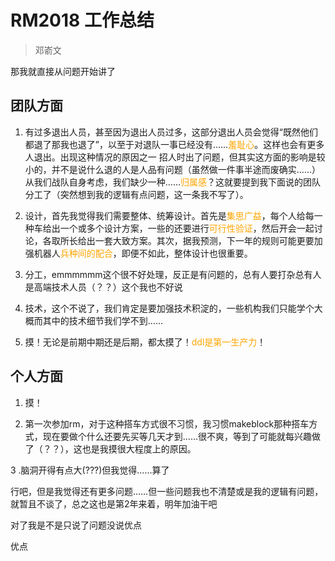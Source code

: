 # RM2018 工作总结
> 邓嵛文

那我就直接从问题开始讲了

## 团队方面

1. 有过多退出人员，甚至因为退出人员过多，这部分退出人员会觉得“既然他们都退了那我也退了”，以至于对退队一事已经没有……<text style="color:orange">羞耻心</text>。这样也会有更多人退出。出现这种情况的原因之一 招人时出了问题，但其实这方面的影响是较小的，并不是说什么退的人是人品有问题（虽然做一件事半途而废确实……）从我们战队自身考虑，我们缺少一种……<text style="color:orange">归属感</text>？这就要提到我下面说的团队分工了（突然想到我的逻辑有点问题，这一条我不写了）。

2. 设计，首先我觉得我们需要整体、统筹设计。首先是<text style="color:orange">集思广益</text>，每个人给每一种车给出一个或多个设计方案，一些的还要进行<text style="color:orange">可行性验证</text>，然后开会一起讨论，各取所长给出一套大致方案。其次，据我预测，下一年的规则可能更要加强机器人<text style="color:orange">兵种间的配合</text>，即便不如此，整体设计也很重要。

3. 分工，emmmmmm这个很不好处理，反正是有问题的，总有人要打杂总有人是高端技术人员（？？）这个我也不好说

4. 技术，这个不说了，我们肯定是要加强技术积淀的，一些机构我们只能学个大概而其中的技术细节我们学不到……

5. 摸！无论是前期中期还是后期，都太摸了！<text style="color:orange">ddl是第一生产力</text>！

## 个人方面

1. 摸！

2. 第一次参加rm，对于这种搭车方式很不习惯，我习惯makeblock那种搭车方式，现在要做个什么还要先买等几天才到……很不爽，等到了可能就每兴趣做了（？？），这也是我摸很大程度上的原因。

3 .脑洞开得有点大(???)但我觉得……算了

行吧，但是我觉得还有更多问题……但一些问题我也不清楚或是我的逻辑有问题，就暂且不谈了，总之这也是第2年来着，明年加油干吧

对了我是不是只说了问题没说优点

优点
